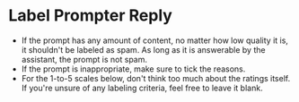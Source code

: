 # Label Prompter Reply

- If the prompt has any amount of content, no matter how low quality it is, it shouldn't be labeled as spam. As long as it is answerable by the assistant, the prompt is not spam.
- If the prompt is inappropriate, make sure to tick the reasons.
- For the 1-to-5 scales below, don't think too much about the ratings itself. If
  you're unsure of any labeling criteria, feel free to leave it blank.
